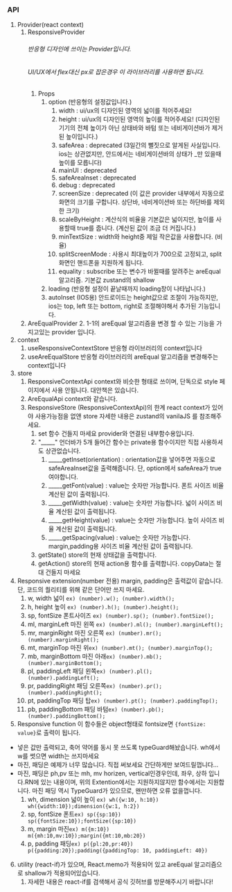### API
1. Provider(react context)
   1. ResponsiveProvider
        ###### 반응형 디자인에 쓰이는 Provider입니다.
        ###### UI/UX에서 flex대신 px로 잡은경우 이 라이브러리를 사용하면 됩니다.
      1. Props
         1. option (반응형의 설정값입니다.)
            1. width : ui/ux의 디자인된 영역의 넓이를 적어주세요!
            2. height : ui/ux의 디자인된 영역의 높이를 적어주세요! (디자인된 기기의 전체 높이가 아닌 상태바와 바텀 또는 네비게이션바가 제거된 높이입니다.)
            3. safeArea : deprecated (3일간의 뻘짓으로 알게된 사실입니다. ios는 상관없지만, 안드에서는 네비게이션바의 상태가 _만 있을때 높이를 모릅니다)
            4. mainUI : deprecated
            5. safeAreaInset : deprecated
            6. debug : deprecated
            7. screenSize : deprecated (이 값은 provider 내부에서 자동으로 화면의 크기를 구합니다. 상단바, 네비게이션바 또는 하단바를 제외한 크기)
            8. scaleByHeight : 계산식의 비율을 기본값은 넓이지만, 높이를 사용할때 true를 줍니다. (계산된 값이 조금 더 커집니다.)
            9. minTextSize : width와 height중 제일 작은값을 사용합니다. (비율)
            10. splitScreenMode : 사용시 최대높이가 700으로 고정되고, split 화면인 핸드폰을 지원하게 됩니다.
            11. equality : subscribe 또는 변수가 바뀔때를 알려주는 areEqual 알고리즘. 기본값 zustand의 shallow
         2. loading (반응형 설정이 끝날때까지 loading창이 나타납니다.)
         3. autoInset (IOS용) 안드로이드는 height값으로 조절이 가능하지만, ios는 top, left 또는 bottom, right로 조절해야해서 추가된 기능입니다.
   2. AreEqualProvider
      2. 1-1의 areEqual 알고리즘을 변경 할 수 있는 기능을 가지고있는 provider 입니다.
2. context
   1.  useResponsiveContextStore 반응형 라이브러리의 context입니다
   2.  useAreEqualStore 반응형 라이브러리의 areEqual 알고리즘을 변경해주는 context입니다
3. store
   1. ResponsiveContextApi context와 비슷한 형태로 쓰이며, 단독으로 style 페이지에서 사용 안됩니다. 대안책은 있습니다.
   2. AreEqualApi context와 같습니다.
   3. ResponsiveStore (ResponsiveContextApi)의 한계 react context가 있어야 사용가능점을 없앤 store 자세한 내용은 zustand의 vanilaJS 를 참조해주세요.
      1. set 함수 건들지 마세요 provider와 연결된 내부함수용입니다.
      2. "_____" 언더바가 5개 들어간 함수는 private용 함수이지만 직접 사용하셔도 상관없습니다.
         1. _____getInset(orientation) : orientation값을 넣어주면 자동으로 safeAreaInset값을 출력해줍니다. 단, option에서 safeArea가 true여야합니다.
         2. _____getFont(value) : value는 숫자만 가능합니다. 폰트 사이즈 비율 계산된 값이 출력됩니다.
         3. _____getWidth(value) : value는 숫자만 가능합니다. 넓이 사이즈 비율 계산된 값이 출력됩니다.
         4. _____getHeight(value) : value는 숫자만 가능합니다. 높이 사이즈 비율 계산된 값이 출력됩니다.
         5. _____getSpacing(value) : value는 숫자만 가능합니다. margin,padding용 사이즈 비율 계산된 값이 출력됩니다.
      3. getState() store의 현재 상태값을 출력합니다.
      4. getAction() store의 현재 action용 함수를 출력합니다. copyData는 절대 건들지 마세요
4. Responsive extension(number 전용) margin, padding은 출력값이 같습니다. 단, 코드의 퀄리티를 위해 같은 단어만 쓰지 마세요.
   1. w, width 넓이  ```ex) (number).w(); (number).width(); ```
   2. h, height 높이 ```ex) (number).h(); (number).height(); ```
   3. sp, fontSize 폰트사이즈 ```ex) (number).sp(); (number).fontSize(); ```
   4. ml, marginLeft 마진 왼쪽 ```ex) (number).ml(); (number).marginLeft(); ```
   5. mr, marginRight 마진 오른쪽 ```ex) (number).mr(); (number).marginRight(); ```
   6. mt, marginTop 마진 위```ex) (number).mt(); (number).marginTop(); ```
   7. mb, marginBottom 마진 아래```ex) (number).mb(); (number).marginBottom(); ```
   8. pl, paddingLeft 패딩 왼쪽```ex) (number).pl(); (number).paddingLeft(); ```
   9. pr, paddingRight 패딩 오른쪽```ex) (number).pr(); (number).paddingRight(); ```
   10. pt, paddingTop 패딩 탑```ex) (number).pt(); (number).paddingTop(); ```
   11. pb, paddingBottom 패딩 바텀```ex) (number).pb(); (number).paddingBottom(); ```
5. Responsive function 이 함수들은 object형태로 fontsize면 ```{fontSize: value}```로 출력이 됩니다.
- 넣은 값만 출력되고, 축어 약어를 동시 못 쓰도록 typeGuard해놨습니다. wh에서 w를 썻으면 width는 쓰지마세요
- 마진, 패딩은 예제가 너무 많습니다. 직접 써보세요 간단하게만 보여드릴껍니다...
- 마진, 패딩은 ph,pv 또는 mh, mv horizen, vertical인경우인데, 좌우, 상하 입니다.RN에 있는 내용이며, 위의 Extention에서는 지원하지않지만 함수에서는 지원합니다. 마진 패딩 역시 TypeGuard가 있으므로, 왠만하면 오류 없을껍니다.
   1. wh, dimension 넓이 높이 ```ex) wh({w:10, h:10}) wh({width:10});dimension({w:1, h:2}) ```
   2. sp, fontSize 폰트```ex) sp({sp:10}) sp({fontSize:10});fontSize({sp:10}) ```
   3. m, margin 마진```ex) m({m:10}) m({mh:10,mv:10});margin({mt:10,mb:20}) ```
   4. p, padding 패딩```ex) p({pl:20,pr:40}) p({padding:20});padding({paddingTop: 10, paddingLeft: 40}) ```
6. utility (react-if)가 있으며, React.memo가 적용되어 있고 areEqual 알고리즘으로 shallow가 적용되어있습니다.
   1. 자세한 내용은 react-if를 검색해서 공식 깃허브를 방문해주시기 바랍니다!
